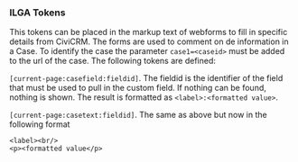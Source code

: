 ### ILGA Tokens

This tokens can be placed in the markup text of webforms to fill in specific details from CiviCRM. The forms are used to comment on de information in a Case. To identify the case the parameter `case1=<caseid>` must be added to the url of the case. The following tokens are defined:

`[current-page:casefield:fieldid]`. The fieldid is the identifier of the field that must be used to pull in the custom field. If nothing can be found, nothing is shown. The result is formatted as `<label>:<formatted value>`.

`[current-page:casetext:fieldid]`.
The same as above but now in the following format

````
<label><br/>
<p><formatted value</p>
